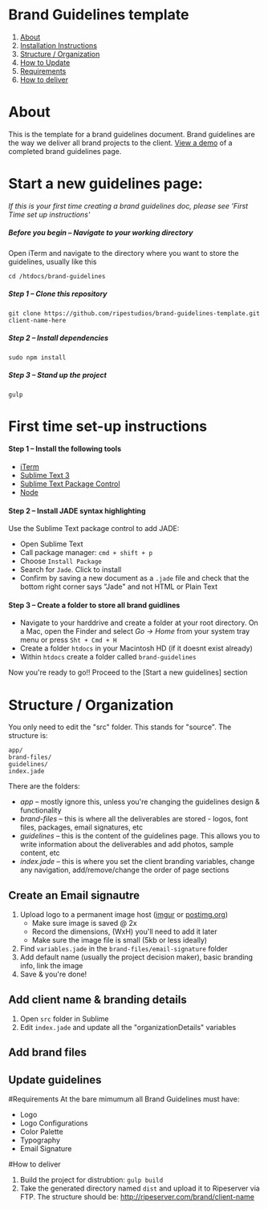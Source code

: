 # Brand Guidelines template
1. [About](#)
2. [Installation Instructions](#)
3. [Structure / Organization](#)
4. [How to Update](#)
5. [Requirements](#)
6. [How to deliver](#)

# About
This is the template for a brand guidelines document.  Brand guidelines are the way we deliver all brand projects to the client. [View a demo](http://ripeserver.com/brand/usrbc/) of a completed brand guidelines page.  

# Start a new guidelines page:
*If this is your first time creating a brand guidelines doc, please see 'First Time set up instructions'* 


##### Before you begin – Navigate to your working directory
 Open iTerm and navigate to the directory where you want to store the guidelines, usually like this 
  ``` 
  cd /htdocs/brand-guidelines
  ```
##### Step 1 – Clone this repository
   ```
   git clone https://github.com/ripestudios/brand-guidelines-template.git client-name-here
   ```
##### Step 2 – Install dependencies
   ```
   sudo npm install
   ```
##### Step 3 – Stand up the project
   ```
   gulp
   ```
   
# First time set-up instructions 

#### Step 1 – Install the following tools
- [iTerm](https://www.iterm2.com/)
- [Sublime Text 3](http://www.sublimetext.com/3)
- [Sublime Text Package Control](https://packagecontrol.io/installation)
- [Node](https://nodejs.org/en/)

#### Step 2 – Install JADE syntax highlighting
Use the Sublime Text package control to add JADE:
- Open Sublime Text
- Call package manager: `cmd + shift + p`
- Choose `Install Package`
- Search for `Jade`.  Click to install
- Confirm by saving a new document as a `.jade` file and check that the bottom right corner says "Jade" and not HTML or Plain Text

#### Step 3 – Create a folder to store all brand guidlines
- Navigate to your harddrive and create a folder at your root directory.  On a Mac, open the Finder and select *Go -> Home* from your system tray menu or press `Sht + Cmd + H`
- Create a folder `htdocs` in your Macintosh HD (if it doesnt exist already)
- Within `htdocs` create a folder called `brand-guidelines`

Now you're ready to go!! Proceed to the [Start a new guidelines] section

# Structure / Organization
You only need to edit the "src" folder. This stands for "source".  The structure is:
```
app/
brand-files/
guidelines/
index.jade
```
There are the folders: 
- *app* – mostly ignore this, unless you're changing the guidelines design & functionality
- *brand-files* – this is where all the deliverables are stored - logos, font files, packages, email signatures, etc
- *guidelines* – this is the content of the guidelines page.  This allows you to write information about the deliverables and add photos, sample content, etc
- *index.jade* – this is where you set the client branding variables, change any navigation, add/remove/change the order of page sections

## Create an Email signautre
1. Upload logo to a permanent image host ([imgur](imgur.com) or [postimg.org](postimg.org))
   - Make sure image is saved @ 2x
   - Record the dimensions, (WxH) you'll need to add it later
   - Make sure the image file is small (5kb or less ideally)
2. Find `variables.jade` in the `brand-files/email-signature` folder
3. Add default name (usually the project decision maker), basic branding info, link the image
4. Save & you're done!

## Add client name & branding details
1. Open `src` folder in Sublime
2. Edit `index.jade` and update all the "organizationDetails" variables

## Add brand files

## Update guidelines

#Requirements
At the bare mimumum all Brand Guidelines must have:
- Logo
- Logo Configurations
- Color Palette
- Typography
- Email Signature

#How to deliver
1. Build the project for distrubtion:
   ```gulp build```
2. Take the generated directory named `dist` and upload it to Ripeserver via FTP.  The structure should be: http://ripeserver.com/brand/client-name




 

